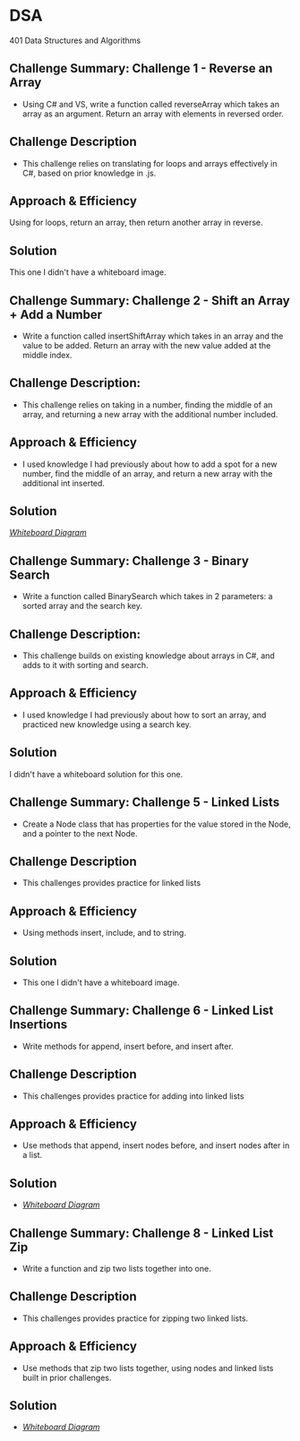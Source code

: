 # DSA
401 Data Structures and Algorithms

## Challenge Summary: Challenge 1 - Reverse an Array
* Using C# and VS, write a function called reverseArray which takes an array as an argument. Return an array with elements in reversed order.

## Challenge Description
* This challenge relies on translating for loops and arrays effectively in C#, based on prior knowledge in .js.

## Approach & Efficiency
Using for loops, return an array, then return another array in reverse. 

## Solution
This one I didn't have a whiteboard image. 



## Challenge Summary: Challenge 2 - Shift an Array + Add a Number 

* Write a function called insertShiftArray which takes in an array and the value to be added. Return an array with the new value added at the middle index.

## Challenge Description: 

* This challenge relies on taking in a number, finding the middle of an array, and returning a new array with the additional number included. 

## Approach & Efficiency
* I used knowledge I had previously about how to add a spot for a new number, find the middle of an array, and return a new array with the additional int inserted. 

## Solution
[_Whiteboard Diagram_](assets/image.png)

## Challenge Summary: Challenge 3 - Binary Search 

* Write a function called BinarySearch which takes in 2 parameters: a sorted array and the search key.

## Challenge Description: 

* This challenge builds on existing knowledge about arrays in C#, and adds to it with sorting and search. 

## Approach & Efficiency
* I used knowledge I had previously about how to sort an array, and practiced new knowledge using a search key. 

## Solution
I didn't have a whiteboard solution for this one. 

## Challenge Summary: Challenge 5 - Linked Lists
* Create a Node class that has properties for the value stored in the Node, and a pointer to the next Node.

## Challenge Description
* This challenges provides practice for linked lists

## Approach & Efficiency
* Using methods insert, include, and to string. 

## Solution
* This one I didn't have a whiteboard image. 

## Challenge Summary: Challenge 6 - Linked List Insertions
* Write methods for append, insert before, and insert after. 

## Challenge Description
* This challenges provides practice for adding into linked lists

## Approach & Efficiency
* Use methods that append, insert nodes before, and insert nodes after in a list. 

## Solution
* [_Whiteboard Diagram_](assets/challenge6.jpg)

## Challenge Summary: Challenge 8 - Linked List Zip
* Write a function and zip two lists together into one. 

## Challenge Description
* This challenges provides practice for zipping two linked lists.

## Approach & Efficiency
* Use methods that zip two lists together, using nodes and linked lists built in prior challenges. 

## Solution
* [_Whiteboard Diagram_](assets/challenge8.jpg)


